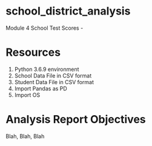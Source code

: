 # school_district_analysis
Module 4 School Test Scores - 

# Resources
1) Python 3.6.9 environment
2) School Data File in CSV format
3) Student Data File in CSV format
4) Import Pandas as PD
5) Import OS

# Analysis Report Objectives
Blah, Blah, Blah
